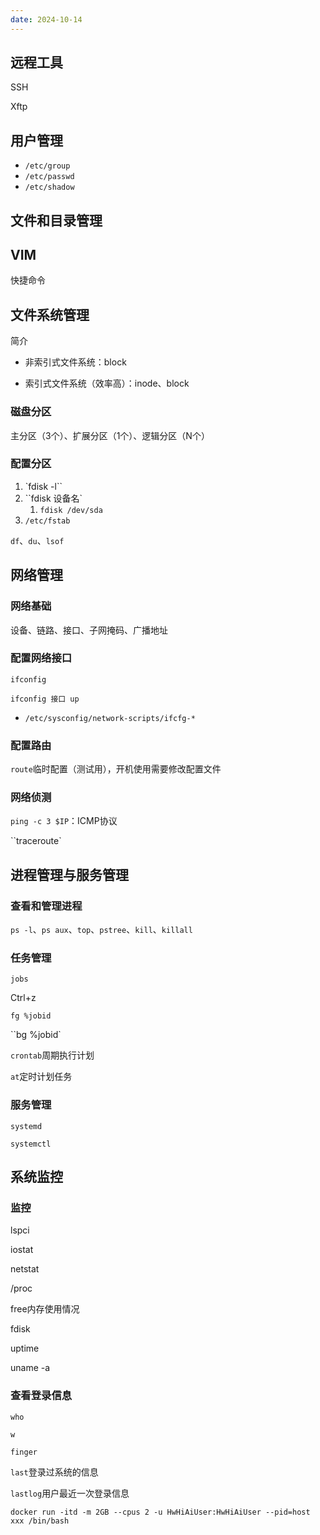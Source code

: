 ```yaml
---
date: 2024-10-14
---
```


## 远程工具

SSH

Xftp

## 用户管理

- `/etc/group`
- `/etc/passwd`
- `/etc/shadow`

## 文件和目录管理

## VIM

快捷命令

## 文件系统管理

简介

- 非索引式文件系统：block

- 索引式文件系统（效率高）：inode、block

### 磁盘分区

主分区（3个）、扩展分区（1个）、逻辑分区（N个）

### 配置分区

1. `fdisk -l``
2. ``fdisk 设备名`
   1. `fdisk /dev/sda`
3. `/etc/fstab`

`df`、`du`、`lsof`

## 网络管理

### 网络基础

设备、链路、接口、子网掩码、广播地址

### 配置网络接口

`ifconfig`

`ifconfig 接口 up`

- `/etc/sysconfig/network-scripts/ifcfg-*`

### 配置路由

`route`临时配置（测试用），开机使用需要修改配置文件

### 网络侦测

`ping -c 3 $IP`：ICMP协议

``traceroute`

## 进程管理与服务管理

### 查看和管理进程

`ps -l`、`ps aux`、`top`、`pstree`、`kill`、`killall`

### 任务管理

`jobs`

Ctrl+z

`fg %jobid`

``bg %jobid`

`crontab`周期执行计划

`at`定时计划任务

### 服务管理

`systemd`

`systemctl`

## 系统监控

### 监控

lspci

iostat

netstat

/proc

free内存使用情况

fdisk

uptime

uname -a

### 查看登录信息

`who`

`w`

`finger`

`last`登录过系统的信息

`lastlog`用户最近一次登录信息







```
docker run -itd -m 2GB --cpus 2 -u HwHiAiUser:HwHiAiUser --pid=host xxx /bin/bash
```

